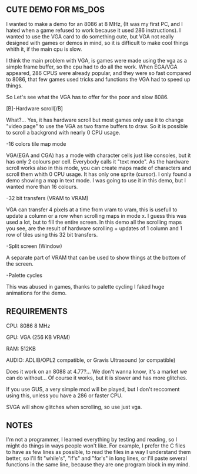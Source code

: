 CUTE DEMO FOR MS_DOS
--------------------

I wanted to make a demo for an 8086 at 8 MHz, (It was my first PC, and I hated when a game refused to work because it used 286 instructions). 
I wanted to use the VGA card to do something cute, but VGA not really designed with games or demos in mind, so it is difficult to make cool things whith it, if the main cpu is slow.

I think the main problem with VGA, is games were made using the vga as a simple frame buffer, so the cpu had to do all the work. When EGA/VGA appeared, 286 CPUS were already popular, and they were so fast compared to 8086, that few games used tricks and functions the VGA had to speed up things. 

So Let's see what the VGA has to offer for the poor and slow 8086.

[B]-Hardware scroll[/B]

What?... Yes, it has hardware scroll but most games only use it to change "video page" to use the VGA as two frame buffers to draw. So it is possible to scroll a backgrond with nearly 0 CPU usage.

-16 colors tile map mode

VGA(EGA and CGA) has a mode with character cells just like consoles, but it has only 2 colours per cell. Everybody calls it "text mode". As the hardware scroll works also in this mode, you can create maps made of characters and scroll them whith 0 CPU usage. It has only one sprite (cursor). I only found a demo showing a map in text mode. I was going to use it in this demo, but I wanted more than 16 colours. 

-32 bit transfers (VRAM to VRAM)

VGA can transfer 4 pixels at a time from vram to vram, this is usefull to update a column or a row when scrolling maps in mode x. I guess this was used a lot, but to fill the entire screen. In this demo all the scrolling maps you see, are the result of hardware scrolling + updates of 1 column and 1 row of tiles using this 32 bit transfers.

-Split screen (Window)

A separate part of VRAM that can be used to show things at the bottom of the screen.

-Palette cycles

This was abused in games, thanks to palette cycling I faked huge animations for the demo.


REQUIREMENTS
------------

CPU: 8086 8 MHz

GPU: VGA (256 KB VRAM)

RAM: 512KB

AUDIO: ADLIB/OPL2 compatible, or Gravis Ultrasound (or compatible)

Does it work on an 8088 at 4.77?... We don't wanna know, it's a market we can do without... Of course it works, but it is slower and has more glitches.


If you use GUS, a very simple mod will be played, but I don't reccoment using this, unless you have a 286 or faster CPU.

SVGA will show glitches when scrolling, so use just vga.


NOTES
-----

I'm not a programmer, I learned everything by testing and reading, so I might do things in ways people won't like. For example, I prefer the C files to have as few lines as possible, to read the files in a way I understand them better, so I'll fit "while's", "if's" and "for's" in long lines, or I'll paste several functions in the same line, because they are one program block in my mind.
